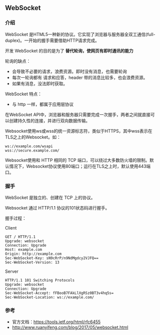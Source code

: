 ## WebSocket

### 介绍

WebSocket 是HTML5一种新的协议。它实现了浏览器与服务器全双工通信(full-duplex)。一开始的握手需要借助HTTP请求完成。

开发 WebSocket 的目的是为了 **替代轮询，使网页有即时通讯的能力** 

轮询的缺点：

- 会导致不必要的请求，浪费资源。即时没有消息，也需要轮询
- 每次一轮询都有 请求和应答，header 带的消息比较多，也会浪费资源。
- 如果有消息，没法即时获取。

WebSocket 特点：

- 与 http 一样，都属于应用层协议



在WebSocket API中，浏览器和服务器只需要完成一次握手，两者之间就直接可以创建持久性的连接，并进行双向数据传输。

Websocket使用ws或wss的统一资源标志符，类似于HTTPS，其中wss表示在TLS之上的Websocket。如：

```
ws://example.com/wsapi
wss://secure.example.com/
```

Websocket使用和 HTTP 相同的 TCP 端口，可以绕过大多数防火墙的限制。默认情况下，Websocket协议使用80端口；运行在TLS之上时，默认使用443端口。

### 握手

WebSocket 是独立的、创建在 TCP 上的协议。

Websocket 通过 HTTP/1.1 协议的101状态码进行握手。

握手过程：

Client
```
GET / HTTP/1.1
Upgrade: websocket
Connection: Upgrade
Host: example.com
Origin: http://example.com
Sec-WebSocket-Key: sN9cRrP/n9NdMgdcy2VJFQ==
Sec-WebSocket-Version: 13
```

Server
```
HTTP/1.1 101 Switching Protocols
Upgrade: websocket
Connection: Upgrade
Sec-WebSocket-Accept: fFBooB7FAkLlXgRSz0BT3v4hq5s=
Sec-WebSocket-Location: ws://example.com/
```


### 参考
- 官方文档：https://tools.ietf.org/html/rfc6455
- http://www.ruanyifeng.com/blog/2017/05/websocket.html